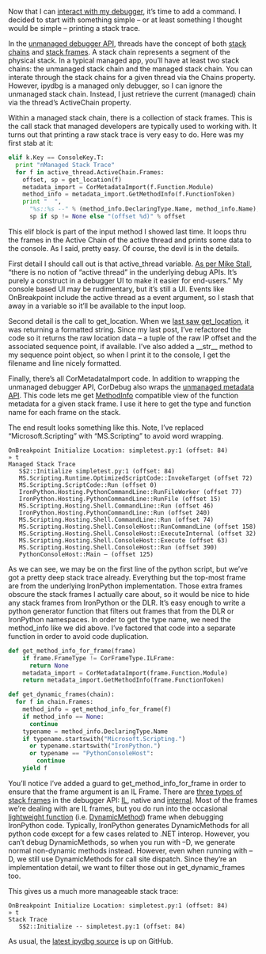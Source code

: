 Now that I can [interact with my
debugger](http://devhawk.net/2009/03/04/writing-and-ironpython-debugger-adding-interactivity/),
it’s time to add a command. I decided to start with something simple –
or at least something I thought would be simple – printing a stack
trace.

In the [unmanaged debugger
API](http://msdn.microsoft.com/en-us/library/ms404520.aspx), threads
have the concept of both [stack
chains](http://msdn.microsoft.com/en-us/library/ms233401.aspx) and
[stack frames](http://msdn.microsoft.com/en-us/library/ms230151.aspx). A
stack chain represents a segment of the physical stack. In a typical
managed app, you’ll have at least two stack chains: the unmanaged stack
chain and the managed stack chain. You can interate through the stack
chains for a given thread via the Chains property. However, ipydbg is a
managed only debugger, so I can ignore the unmanaged stack chain.
Instead, I just retrieve the current (managed) chain via the thread’s
ActiveChain property.

Within a managed stack chain, there is a collection of stack frames.
This is the call stack that managed developers are typically used to
working with. It turns out that printing a raw stack trace is very easy
to do. Here was my first stab at it:

``` python
elif k.Key == ConsoleKey.T:
  print "nManaged Stack Trace"
  for f in active_thread.ActiveChain.Frames:
    offset, sp = get_location(f)
    metadata_import = CorMetadataImport(f.Function.Module)
    method_info = metadata_import.GetMethodInfo(f.FunctionToken)
    print "  ",
      "%s::%s --" % (method_info.DeclaringType.Name, method_info.Name),
      sp if sp != None else "(offset %d)" % offset
```

This elif block is part of the input method I showed last time. It loops
thru the frames in the Active Chain of the active thread and prints some
data to the console. As I said, pretty easy. Of course, the devil is in
the details.

First detail I should call out is that active\_thread variable. [As per
Mike
Stall](http://blogs.msdn.com/jmstall/archive/2006/03/21/attach_asyncbreak.aspx),
“there is no notion of “active thread” in the underlying debug APIs.
It’s purely a construct in a debugger UI to make it easier for
end-users.” My console based UI may be rudimentary, but it’s still a UI.
Events like OnBreakpoint include the active thread as a event argument,
so I stash that away in a variable so it’ll be available to the input
loop.

Second detail is the call to get\_location. When we [last saw
get\_location](http://github.com/devhawk/ipydbg/blob/112c3acdcf726c3ad89ce2def8258ecc2fb55513/ipydbg.py#L50),
it was returning a formatted string. Since my last post, I’ve refactored
the code so it returns the raw location data – a tuple of the raw IP
offset and the associated sequence point, if available. I’ve also added
a \_\_str\_\_ method to my sequence point object, so when I print it to
the console, I get the filename and line nicely formatted.

Finally, there’s all CorMetadataImport code. In addition to wrapping the
unmanaged debugger API, CorDebug also wraps the [unmanaged metadata
API](http://msdn.microsoft.com/en-us/library/ms404384.aspx). This code
lets me get
[MethodInfo](http://msdn.microsoft.com/en-us/library/system.reflection.methodinfo.aspx)
compatible view of the function metadata for a given stack frame. I use
it here to get the type and function name for each frame on the stack.

The end result looks something like this. Note, I’ve replaced
“Microsoft.Scripting” with “MS.Scripting” to avoid word wrapping.

``` 
OnBreakpoint Initialize Location: simpletest.py:1 (offset: 84)
» t
Managed Stack Trace
   S$2::Initialize simpletest.py:1 (offset: 84)
   MS.Scripting.Runtime.OptimizedScriptCode::InvokeTarget (offset 72)
   MS.Scripting.ScriptCode::Run (offset 0)
   IronPython.Hosting.PythonCommandLine::RunFileWorker (offset 77)
   IronPython.Hosting.PythonCommandLine::RunFile (offset 15)
   MS.Scripting.Hosting.Shell.CommandLine::Run (offset 46)
   IronPython.Hosting.PythonCommandLine::Run (offset 240)
   MS.Scripting.Hosting.Shell.CommandLine::Run (offset 74)
   MS.Scripting.Hosting.Shell.ConsoleHost::RunCommandLine (offset 158)
   MS.Scripting.Hosting.Shell.ConsoleHost::ExecuteInternal (offset 32)
   MS.Scripting.Hosting.Shell.ConsoleHost::Execute (offset 63)
   MS.Scripting.Hosting.Shell.ConsoleHost::Run (offset 390)
   PythonConsoleHost::Main — (offset 125)
```

As we can see, we may be on the first line of the python script, but
we’ve got a pretty deep stack trace already. Everything but the top-most
frame are from the underlying IronPython implementation. Those extra
frames obscure the stack frames I actually care about, so it would be
nice to hide any stack frames from IronPython or the DLR. It’s easy
enough to write a python generator function that filters out frames that
from the DLR or IronPython namespaces. In order to get the type name, we
need the method\_info like we did above. I’ve factored that code into a
separate function in order to avoid code duplication.

``` python
def get_method_info_for_frame(frame)
    if frame.FrameType != CorFrameType.ILFrame:
      return None
    metadata_import = CorMetadataImport(frame.Function.Module)
    return metadata_import.GetMethodInfo(frame.FunctionToken)

def get_dynamic_frames(chain):
  for f in chain.Frames:
    method_info = get_method_info_for_frame(f)
    if method_info == None:
      continue
    typename = method_info.DeclaringType.Name
    if typename.startswith("Microsoft.Scripting.")
      or typename.startswith("IronPython.")
      or typename == "PythonConsoleHost":
        continue
    yield f
```

You’ll notice I’ve added a guard to get\_method\_info\_for\_frame in
order to ensure that the frame argument is an IL Frame. There are [three
types of stack
frames](http://github.com/devhawk/ipydbg/blob/dab527c9bb39e61cc4a464d840db8ee6a2aef753/CorDebug/CorDebug/Thread.cs#L272)
in the debugger API:
[IL](http://msdn.microsoft.com/en-us/library/ms232990.aspx), native and
[internal](http://msdn.microsoft.com/en-us/library/ms232469.aspx). Most
of the frames we’re dealing with are IL frames, but you do run into the
occasional [lightweight
function](http://msdn.microsoft.com/en-us/library/system.reflection.emit.dynamicmethod.aspx)
(i.e.
[DynamicMethod](http://msdn.microsoft.com/en-us/library/system.reflection.emit.dynamicmethod.aspx))
frame when debugging IronPython code. Typically, IronPython generates
DynamicMethods for all python code except for a few cases related to
.NET interop. However, you can’t debug DynamicMethods, so when you run
with –D, we generate normal non-dynamic methods instead. However, even
when running with –D, we still use DynamicMethods for call site
dispatch. Since they’re an implementation detail, we want to filter
those out in get\_dynamic\_frames too.

This gives us a much more manageable stack trace:

```
OnBreakpoint Initialize Location: simpletest.py:1 (offset: 84)
» t
Stack Trace
   S$2::Initialize -- simpletest.py:1 (offset: 84)
```

As usual, the [latest ipydbg
source](http://github.com/devhawk/ipydbg/blob/c33cf75c4e9273a21ada00abe2403c392e4ca0a0/ipydbg.py)
is up on GitHub.
